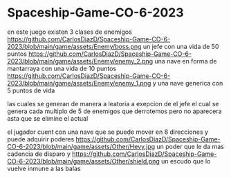 # Spaceship-Game-CO-6-2023
en este juego existen 3 clases de enemigos 
https://github.com/CarlosDiazD/Spaceship-Game-CO-6-2023/blob/main/game/assets/Enemy/boss.png
un jefe con una vida de 50 puntos 
https://github.com/CarlosDiazD/Spaceship-Game-CO-6-2023/blob/main/game/assets/Enemy/enemy_2.png
una nave en forma de mantarraya con una vida de 10 puntos
https://github.com/CarlosDiazD/Spaceship-Game-CO-6-2023/blob/main/game/assets/Enemy/enemy_1.png
y una nave generica con 5 puntos de vida

las cuales se generan de manera a leatoria a exepcion de el jefe el cual se genera cada multiplo de 5 de enemigos que derrotemos pero no aparecera asta que se elimine el actual

el jugador cuent con una nave que se puede mover en 8 direcciones y puede adquirir poderes 
https://github.com/CarlosDiazD/Spaceship-Game-CO-6-2023/blob/main/game/assets/Other/Hevy.jpg
un poder que le da mas cadencia de disparo y 
https://github.com/CarlosDiazD/Spaceship-Game-CO-6-2023/blob/main/game/assets/Other/shield.png
un escudo que lo vuelve inmune a las balas
